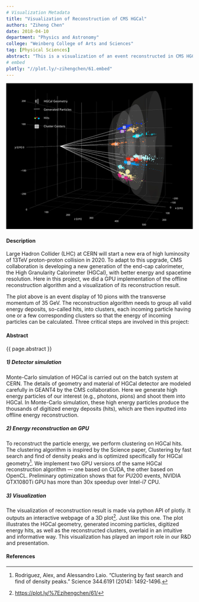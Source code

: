 ```yaml
---
# Visualization Metadata
title: "Visualization of Reconstruction of CMS HGCal"
authors: "Ziheng Chen"
date: 2018-04-10
department: "Physics and Astronomy"
college: "Weinberg College of Arts and Sciences"
tag: [Physical Sciences]
abstract: "This is a visualization of an event reconstructed in CMS HGCal. This event is consist of 10 pions with a transverse momentum of 35 GeV. The reconstruction algorithm groups all valid energy deposits (hits) into clusters, each incoming particle having one or a few corresponding clusters, so that the energy of incoming particles can be calculated. This plot illustrates that our GPU-accelerated reconstruction produces a visually correct result of hit clusters: 10 generated pions, shown as ten white straight lines,  are shot from the origin into HGCal, causing thousands of hits. For each incoming pion, the reconstruction successfully produces one or a few clusters of hits, indicated by the colors. The cluster centers are shown as white squares, sizes of which correspond to cluster energies."
# embed
plotly: "//plot.ly/~zihengchen/61.embed"
---
```

![CMS HGCal](/assets/images/2018/reconstruction-of-cms.png)

#### Description
Large Hadron Collider (LHC) at CERN will start a new era of high luminosity of 13TeV proton-proton collision in 2020. To adapt to this upgrade, CMS collaboration is developing a new generation of the end-cap calorimeter, the High Granularity Calorimeter (HGCal), with better energy and spacetime resolution. Here in this project, we did a GPU implementation of the offline reconstruction algorithm and a visualization of its reconstruction result.

The plot above is an event display of 10 pions with the transverse momentum of 35 GeV. The reconstruction algorithm needs to group all valid energy deposits, so-called hits, into clusters, each incoming particle having one or a few corresponding clusters so that the energy of incoming particles can be calculated. Three critical steps are involved in this project:

#### Abstract
{{ page.abstract }}

##### 1) Detector simulation
Monte-Carlo simulation of HGCal is carried out on the batch system at CERN. The details of geometry and material of HGCal detector are modeled carefully in GEANT4 by the CMS collaboration. Here we generate high energy particles of our interest (e.g., photons, pions) and shoot them into HGCal. In Monte-Carlo simulation, these high energy particles produce the thousands of digitized energy deposits (hits), which are then inputted into offline energy reconstruction.

##### 2) Energy reconstruction on GPU
To reconstruct the particle energy, we perform clustering on HGCal hits. The clustering algorithm is inspired by the Science paper, Clustering by fast search and find of density peaks and is optimized specifically for HGCal geometry[^1]. We implement two GPU versions of the same HGCal reconstruction algorithm — one based on CUDA, the other based on OpenCL. Preliminary optimization shows that for PU200 events, NVIDIA GTX1080Ti GPU has more than 30x speedup over Intel-i7 CPU.

##### 3) Visualization
The visualization of reconstruction result is made via python API of plotly. It outputs an interactive webpage of a 3D plot[^2]. Just like this one. The plot illustrates the HGCal geometry, generated incoming particles, digitized energy hits, as well as the reconstructed clusters, overlaid in an intuitive and informative way. This visualization has played an import role in our R&D and presentation.

#### References
[^1]: Rodriguez, Alex, and Alessandro Laio. “Clustering by fast search and find of density peaks.” Science 344.6191 (2014): 1492-1496.

[^2]: https://plot.ly/%7Ezihengchen/61/
